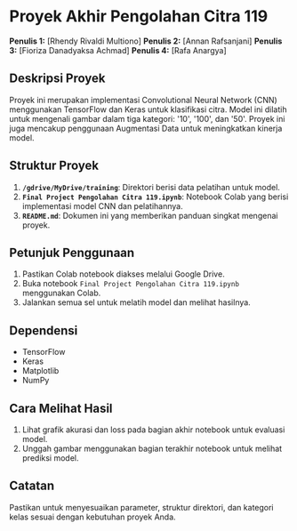 # Proyek Akhir Pengolahan Citra 119

**Penulis 1:** [Rhendy Rivaldi Multiono]
**Penulis 2:** [Annan Rafsanjani]
**Penulis 3:** [Fioriza Danadyaksa Achmad]
**Penulis 4:** [Rafa Anargya]

## Deskripsi Proyek

Proyek ini merupakan implementasi Convolutional Neural Network (CNN) menggunakan TensorFlow dan Keras untuk klasifikasi citra. Model ini dilatih untuk mengenali gambar dalam tiga kategori: '10', '100', dan '50'. Proyek ini juga mencakup penggunaan Augmentasi Data untuk meningkatkan kinerja model.

## Struktur Proyek

1. **`/gdrive/MyDrive/training`**: Direktori berisi data pelatihan untuk model.
2. **`Final Project Pengolahan Citra 119.ipynb`**: Notebook Colab yang berisi implementasi model CNN dan pelatihannya.
3. **`README.md`**: Dokumen ini yang memberikan panduan singkat mengenai proyek.

## Petunjuk Penggunaan

1. Pastikan Colab notebook diakses melalui Google Drive.
2. Buka notebook `Final Project Pengolahan Citra 119.ipynb` menggunakan Colab.
3. Jalankan semua sel untuk melatih model dan melihat hasilnya.

## Dependensi

- TensorFlow
- Keras
- Matplotlib
- NumPy

## Cara Melihat Hasil

1. Lihat grafik akurasi dan loss pada bagian akhir notebook untuk evaluasi model.
2. Unggah gambar menggunakan bagian terakhir notebook untuk melihat prediksi model.

## Catatan

Pastikan untuk menyesuaikan parameter, struktur direktori, dan kategori kelas sesuai dengan kebutuhan proyek Anda.
